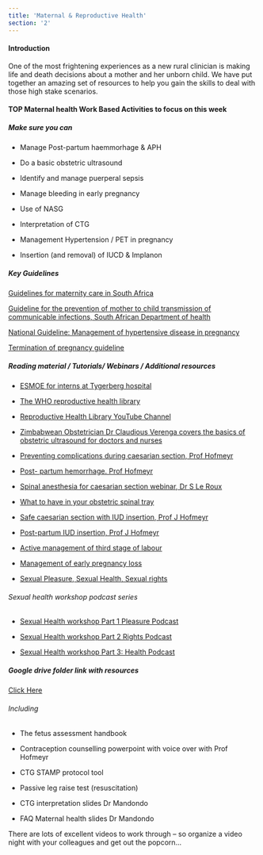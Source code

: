 ```yaml
---
title: 'Maternal & Reproductive Health'
section: '2'
---
```

#### Introduction

One of the most frightening experiences as a new rural clinician is making life and
death decisions about a mother and her unborn child. We have put together an amazing set of
resources to help you gain the skills to deal with those high stake scenarios.

#### TOP Maternal health Work Based Activities to focus on this week

##### Make sure you can

- Manage Post-partum haemmorhage & APH

- Do a basic obstetric ultrasound

- Identify and manage puerperal sepsis

- Manage bleeding in early pregnancy

- Use of NASG

- Interpretation of CTG

- Management Hypertension / PET in pregnancy

- Insertion (and removal) of IUCD & Implanon

##### Key Guidelines

[Guidelines for maternity care in South Africa](https://www.knowledgehub.org.za/elibrary/guidelines-maternity-care-south-africa-2016)

[Guideline for the prevention of mother to child transmission of communicable infections, South African Department of health](https://www.knowledgehub.org.za/system/files/elibdownloads/2019-10/PMTCT%20Guideline%2028%20October%20signed.pdf)

[National Guideline: Management of hypertensive disease in pregnancy](http://www.samj.org.za/index.php/samj/article/view/12723)

[Termination of pregnancy guideline](https://www.knowledgehub.org.za/system/files/elibdownloads/2021-03/Termination%20of%20Pregnancy%20Guideline_Final_2021.pdf)

##### Reading material / Tutorials/ Webinars / Additional resources

- [ESMOE for interns at Tygerberg hospital](http://www.obstyger.co.za/page7.html)

- [The WHO reproductive health library](https://apps.who.int/iris/bitstream/handle/10665/206006/B0464.pdf?sequence=1&isAllowed=y)

- [Reproductive Health Library YouTube Channel](https://www.youtube.com/channel/UCfYi3MN6-SIzKlTNioY8k4A)

- [Zimbabwean Obstetrician Dr Claudious Verenga covers the basics of obstetric ultrasound for doctors and nurses](https://www.youtube.com/watch?v=GtBLdzr6Ngg&feature=youtu.be)

- [Preventing complications during caesarian section, Prof Hofmeyr](https://youtu.be/b2FMVBCiPso)

- [Post- partum hemorrhage. Prof Hofmeyr](https://youtu.be/SgDp6ANsV1I)

- [Spinal anesthesia for caesarian section webinar, Dr S Le Roux](https://youtu.be/YOlv9xBY5j0)

- [What to have in your obstetric spinal tray](https://youtu.be/mAorYKBv500)

- [Safe caesarian section with IUD insertion, Prof J Hofmeyr](https://youtu.be/9qr5Uqxe61U)

- [Post-partum IUD insertion, Prof J Hofmeyr](https://youtu.be/r98GFTtuRzQ)

- [Active management of third stage of labour](https://youtu.be/_TXv2jGnzhU)

- [Management of early pregnancy loss](https://journals.co.za/doi/epdf/10.10520/EJC63071)

- [Sexual Pleasure, Sexual Health, Sexual rights](https://youtube.com/playlist?list=PL2IvCQAf-vTsyO7PFjM37sj-P5Ue-J19-)

###### Sexual health workshop podcast series

- [Sexual Health workshop Part 1 Pleasure Podcast](https://anchor.fm/cliniciancoach/episodes/Sexual-Health--Sexual-Pleasure--Sexual-Rights-Webinar-Part-1-Pleasure-podcast-e1fdh7c)

- [Sexual Health workshop Part 2 Rights Podcast](https://anchor.fm/cliniciancoach/episodes/Sexual-Health--Sexual-Pleasure--Sexual-Rights-webinar-Part-2-Sexual-Rights-e1fdhg1)

- [Sexual Health workshop Part 3: Health Podcast](https://anchor.fm/cliniciancoach/episodes/Sexual-Health--Sexual-Pleasure--Sexual-Rights-webinar--Part-3-Sexual-Health-e1fdhjc)

##### Google drive folder link with resources

[Click Here](https://drive.google.com/drive/folders/1QfoE0sZX33XB21YmcLxRQvpfv4aE2hma?usp=sharing)

###### Including

- The fetus assessment handbook

- Contraception counselling powerpoint with voice over with Prof Hofmeyr

- CTG STAMP protocol tool

- Passive leg raise test (resuscitation)

- CTG interpretation slides Dr Mandondo

- FAQ Maternal health slides Dr Mandondo

There are lots of excellent videos to work through – so organize a video night with your colleagues
and get out the popcorn…

<!--
    This is a comment and is not displayed on the website. Do not alter this text between arrows (->).
    To change the content in this file, simply retype/ copy+paste any text above, as you would in a normal text file/ word document.

    Do not change the "title:" title, or the ---. Only change the text inside '' for that section.

    The hashtag ( # ) symbols followed by a space and then text show a heading. The more #s you have, the smaller/"less important" the heading. You can add up to 6 # but we suggest max 4 #. make sure each heading is on a separate line.

    The text surrounded by double  stars ( ** ) with no space show bold text.

    <iframe> is the code for a youtube video. To link a youtube video, go onto youtube, right click on the video when watching it, and select **"Copy embed code"**, paste what you copied EXACTLY into the markdown file. OR, watch this tutorial: https://www.youtube.com/watch?v=vGHrJDmepI0 

    PDF of a learning portal page:
    
    <object data="/pdfs/PORTAL/[FILE PATH TO YOUR PDF]" type="application/pdf" width="100%" height="800px">
        <embed src="/pdfs/PORTAL/[FILE PATH TO YOUR PDF]">
            <p>This browser does not support PDFs. Please download the PDF to view it: <a href="/pdfs/PORTAL/[FILE PATH TO YOUR PDF]">Download PDF</a>.</p>
        </embed>
    </object> 

    Please refer to the "HOW TO USE" or "HOW TO USE SHORT" files for more information.
 -->